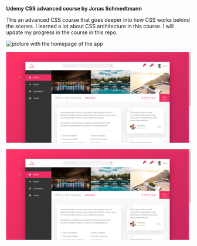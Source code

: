 **Udemy CSS advanced course by Jonas Schmedtmann**

This an advanced CSS course that goes deeper into how CSS works behind the scenes.
I learned a lot about CSS architecture in this course.
I will update my progress in the course in this repo.

![picture with the homepage of the app](/Natours/Image-git/1.gif?raw=true)

![picture with the homepage of the app](/Natours/Image-git/2.gif?raw=true)

![picture with the homepage of the app](/Natours/Image-git/3.gif?raw=true)
